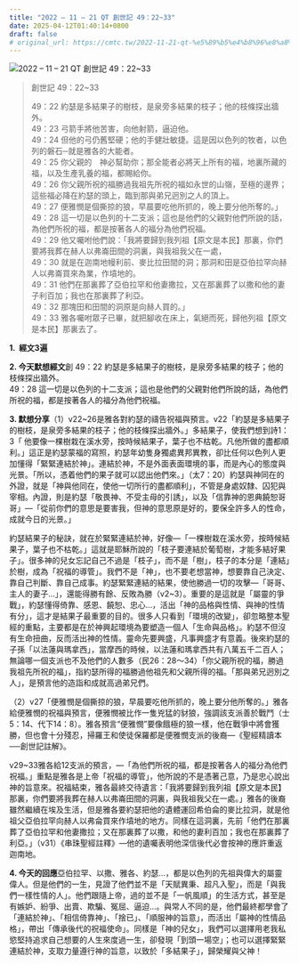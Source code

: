 ```yaml
---
title: "2022 – 11 – 21 QT 創世記 49：22~33"
date: 2025-04-12T01:40:14+0800
draft: false
# original_url: https://cmtc.tw/2022-11-21-qt-%e5%89%b5%e4%b8%96%e8%a8%98-49%ef%bc%9a2233
---
```


![2022 – 11 – 21 QT 創世記 49：22~33](/images/qt.jpg  "2022 – 11 – 21 QT 創世記 49：22~33")

> 創世記 49：22~33
>
> 49：22 約瑟是多結果子的樹枝，是泉旁多結果的枝子；他的枝條探出牆外。  
> 49：23 弓箭手將他苦害，向他射箭，逼迫他。  
> 49：24 但他的弓仍舊堅硬；他的手健壯敏捷。這是因以色列的牧者，以色列的磐石─就是雅各的大能者。  
> 49：25 你父親的　神必幫助你；那全能者必將天上所有的福，地裏所藏的福，以及生產乳養的福，都賜給你。  
> 49：26 你父親所祝的福勝過我祖先所祝的福如永世的山嶺，至極的邊界；這些福必降在約瑟的頭上，臨到那與弟兄迥別之人的頂上。  
> 49：27 便雅憫是個撕掠的狼，早晨要吃他所抓的，晚上要分他所奪的。」  
> 49：28 這一切是以色列的十二支派；這也是他們的父親對他們所說的話，為他們所祝的福，都是按著各人的福分為他們祝福。  
> 49：29 他又囑咐他們說：「我將要歸到我列祖【原文是本民】那裏，你們要將我葬在赫人以弗崙田間的洞裏，與我祖我父在一處，  
> 49：30 就是在迦南地幔利前、麥比拉田間的洞；那洞和田是亞伯拉罕向赫人以弗崙買來為業，作墳地的。  
> 49：31 他們在那裏葬了亞伯拉罕和他妻撒拉，又在那裏葬了以撒和他的妻子利百加；我也在那裏葬了利亞。  
> 49：32 那塊田和田間的洞原是向赫人買的。」  
> 49：33 雅各囑咐眾子已畢，就把腳收在床上，氣絕而死，歸他列祖【原文是本民】那裏去了。

**1.  經文3遍**

**2. 今天默想經文**創 49：22 約瑟是多結果子的樹枝，是泉旁多結果的枝子；他的枝條探出牆外。  
49：28 這一切是以色列的十二支派；這也是他們的父親對他們所說的話，為他們所祝的福，都是按著各人的福分為他們祝福。

**3. 默想分享**（1）v22~26是雅各對約瑟的禱告祝福與預言。v22「約瑟是多結果子的樹枝，是泉旁多結果的枝子；他的枝條探出牆外。」多結果子，使我們想到詩1：3「 他要像一棵樹栽在溪水旁，按時候結果子，葉子也不枯乾。凡他所做的盡都順利。」這正是約瑟蒙福的寫照，約瑟年幼隻身獨處異邦異教，卻比任何以色列人更加懂得「緊緊連結於神」。連結於神，不是外面表面環境的事，而是內心的態度與光景。「所以，憑着他們的果子就可以認出他們來。」（太7：20）約瑟與神同在的外證，就是「神與他同在，使他一切所行的盡都順利」，不管是身處奴隸、囚犯與宰相。內證，則是約瑟「敬畏神、不受主母的引誘」，以及「信靠神的恩典饒恕哥哥」—「從前你們的意思是要害我，但神的意思原是好的，要保全許多人的性命，成就今日的光景。」

約瑟結果子的秘訣，就在於緊緊連結於神，好像—「一棵樹栽在溪水旁，按時候結果子，葉子也不枯乾。」這就是耶穌所說的「枝子要連結於葡萄樹，才能多結好果子」。很多神的兒女忘記自己不過是「枝子」，而不是「樹」，枝子的本分是「連結」於樹，成為「祝福的導管」。我們不是「神」，也不要老想當神，想要靠自己決定、靠自己判斷、靠自己成事。約瑟緊緊連結的結果，使他勝過一切的攻擊—「哥哥、主人的妻子…」，還能得勝有餘、反敗為勝（v2~3）。重要的是這就是「屬靈的爭戰」，約瑟懂得倚靠、感恩、饒恕、忠心…，活出「神的品格與性情、與神的性情有分」，這才是結果子最重要的目的。很多人只看到「環境的改變」，卻忽略整本聖經的重點，主要都是在於神興起環境為要塑造一個人「生命與品格」。約瑟不但沒有生命扭曲，反而活出神的性情。靈命先要興盛，凡事興盛才有意義。後來約瑟的子孫「以法蓮與瑪拿西」，當摩西的時候，以法蓮和瑪拿西共有八萬五千二百人；無論哪一個支派也不及他們的人數多（民26：28～34）「你父親所祝的福，勝過我祖先所祝的福」，指約瑟所得的福勝過他祖先和父親所得的福。「那與弟兄迥別之人」，是預言他的造詣和成就高過弟兄們。

（2）v27「便雅憫是個撕掠的狼，早晨要吃他所抓的，晚上要分他所奪的。」雅各給便雅憫的祝福與預言，便雅憫被比作一隻兇猛的豺狼，強調該支派善於戰鬥（士5：14、代下14：8）。雅各預言“便雅憫”要像餓極的狼一樣，他在戰爭中將會獲勝，但也會十分殘忍，掃羅王和使徒保羅都是便雅憫支派的後裔—《聖經精讀本──創世記註解》。

v29~33雅各給12支派的預言，—「為他們所祝的福，都是按著各人的福分為他們祝福。」重點是雅各是上帝「祝福的導管」，他所說的不是憑著己意，乃是忠心說出神的旨意來。祝福結束，雅各最終交待遺言：「我將要歸到我列祖【原文是本民】那裏，你們要將我葬在赫人以弗崙田間的洞裏，與我祖我父在一處。」雅各的後裔雖然繼續在埃及生活，但是雅各要約瑟把他的遺體運回希伯侖的麥比拉洞，就是他祖父亞伯拉罕向赫人以弗侖買來作墳地的地方。同樣在這洞裏，先前「他們在那裏葬了亞伯拉罕和他妻撒拉；又在那裏葬了以撒，和他的妻利百加；我也在那裏葬了利亞。」（v31）《串珠聖經註釋》—他的遺囑表明他深信後代必會按神的應許重返迦南地。

**4. 今天的回應**亞伯拉罕、以撒、雅各、約瑟…，都是以色列的先祖與偉大的屬靈偉人。但是他們的一生，見證了他們並不是「天賦異秉、超凡入聖」，而是「與我們一樣性情的人」。他們跟隨上帝，過的並不是「一帆風順」的生活方式，甚至是有嫉妒、紛爭、出賣、欺騙、冤屈、逼迫…。與常人不同的是，他們最終都學會了「連結於神」、「相信倚靠神」、「捨已」、「順服神的旨意」，而活出「屬神的性情品格」，帶出「傳承後代的祝福使命」。同樣是「神的兒女」，我們可以選擇用老我私慾堅持追求自己想要的人生來度過一生，卻發現「到頭一場空」；也可以選擇緊緊連結於神，支取力量遵行神的旨意，以致於「多結果子」，歸榮耀與父神！